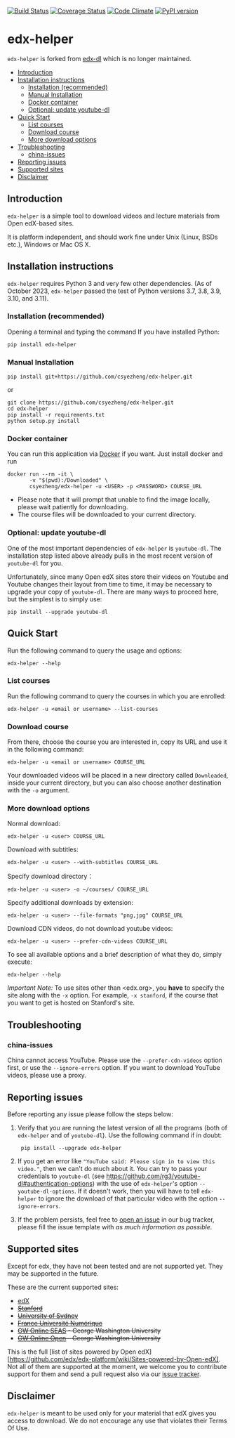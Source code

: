 [![Build Status](https://github.com/csyezheng/edx-helper/workflows/Run%20Unit%20Tests/badge.svg)](https://github.com/csyezheng/edx-helper/actions/workflows/)
[![Coverage Status](https://coveralls.io/repos/csyezheng/edx-helper/badge.svg?branch=main&service=github)](https://coveralls.io/github/csyezheng/edx-helper?branch=master)
[![Code Climate](https://codeclimate.com/github/csyezheng/edx-helper/badges/gpa.svg)](https://codeclimate.com/github/csyezheng/edx-helper)
[![PyPI version](https://badge.fury.io/py/edx-helper.svg)](https://badge.fury.io/py/edx-helper)

# edx-helper

`edx-helper` is forked from [edx-dl](https://github.com/coursera-dl/edx-dl) which is no longer maintained.

<!-- TOC -->

  * [Introduction](#introduction)
  * [Installation instructions](#installation-instructions)
    + [Installation (recommended)](#installation-recommended)
    + [Manual Installation](#manual-installation)
    + [Docker container](#docker-container)
    + [Optional: update youtube-dl](#optional-update-youtube-dl)
  * [Quick Start](#quick-start)
    + [List courses](#list-courses)
    + [Download course](#download-course)
    + [More download options](#more-download-options)
  * [Troubleshooting](#troubleshooting)
    + [china-issues](#china-issues)
  * [Reporting issues](#reporting-issues)
  * [Supported sites](#supported-sites)
  * [Disclaimer](#disclaimer)

  <!-- /TOC -->



## Introduction

`edx-helper` is a simple tool to download videos and lecture materials from Open
edX-based sites.  

It is platform independent, and should work fine under Unix (Linux, BSDs etc.), Windows or Mac OS X.

## Installation instructions

`edx-helper` requires Python 3 and very few other dependencies. (As of October 2023, `edx-helper` passed the test of Python versions 3.7, 3.8, 3.9, 3.10, and 3.11).

### Installation (recommended)

Opening a terminal and typing the command If you have installed Python:

    pip install edx-helper

### Manual Installation

    pip install git+https://github.com/csyezheng/edx-helper.git

or

```
git clone https://github.com/csyezheng/edx-helper.git
cd edx-helper
pip install -r requirements.txt
python setup.py install
```

### Docker container

You can run this application via [Docker](https://docker.com) if you want. Just install docker and run

```
docker run --rm -it \
       -v "$(pwd):/Downloaded" \
       csyezheng/edx-helper -u <USER> -p <PASSWORD> COURSE_URL
```

* Please note that it will prompt that unable to find the image locally, please wait patiently for downloading.
* The course files will be downloaded to your current directory.

### Optional: update youtube-dl

One of the most important dependencies of `edx-helper` is `youtube-dl`. The
installation step listed above already pulls in the most recent version of
`youtube-dl` for you.

Unfortunately, since many Open edX sites store their videos on Youtube and
Youtube changes their layout from time to time, it may be necessary to
upgrade your copy of `youtube-dl`.  There are many ways to proceed here, but
the simplest is to simply use:

    pip install --upgrade youtube-dl

## Quick Start

Run the following command to query the usage and options:

```
edx-helper --help
```

### List courses

Run the following command to query the courses in which you are enrolled:

    edx-helper -u <email or username> --list-courses

### Download course

From there, choose the course you are interested in, copy its URL and use it
in the following command:

    edx-helper -u <email or username> COURSE_URL

Your downloaded videos will be placed in a new directory called
`Downloaded`, inside your current directory, but you can also choose another
destination with the `-o` argument.

### More download options

Normal download:

```
edx-helper -u <user> COURSE_URL
```

Download with subtitles:

```
edx-helper -u <user> --with-subtitles COURSE_URL
```

Specify download directory：

```
edx-helper -u <user> -o ~/courses/ COURSE_URL
```

Specify additional downloads by extension:

```
edx-helper -u <user> --file-formats "png,jpg" COURSE_URL
```

Download CDN videos, do not download youtube videos:

```
edx-helper -u <user> --prefer-cdn-videos COURSE_URL
```

To see all available options and a brief description of what they do, simply
execute:

    edx-helper --help

*Important Note:* To use sites other than <edx.org>, you **have** to specify the
site along with the `-x` option. For example, `-x stanford`, if the course
that you want to get is hosted on Stanford's site.

## Troubleshooting

### china-issues

China cannot access YouTube. Please use the  `--prefer-cdn-videos`  option first, or use the `--ignore-errors` option. If you want to download YouTube videos, please use a proxy.

## Reporting issues

Before reporting any issue please follow the steps below:

1. Verify that you are running the latest version of all the programs (both of `edx-helper` and of `youtube-dl`).  Use the following command if in doubt:

        pip install --upgrade edx-helper
   
2. If you get an error like `"YouTube said: Please sign in to view this video."`, then we can't do much about it. You can try to pass your credentials to `youtube-dl` (see https://github.com/rg3/youtube-dl#authentication-options) with the use of `edx-helper`'s option `--youtube-dl-options`. If it doesn't work, then you will have to tell `edx-helper` to ignore the download of that particular video with the option `--ignore-errors`.
   
3. If the problem persists, feel free to [open an issue](https://github.com/csyezheng/edx-helper/issues) in our bug tracker, please fill the issue template with *as much information as
possible*.

## Supported sites

Except for edx, they have not been tested and are not supported yet. They may be supported in the future.

These are the current supported sites:

- [edX](http://edx.org)
- ~~[Stanford](http://lagunita.stanford.edu/)~~
- ~~[University of Sydney](http://online.it.usyd.edu.au)~~
- ~~[France Université Numérique](https://www.france-universite-numerique-mooc.fr/)~~
- ~~[GW Online SEAS](http://openedx.seas.gwu.edu/) - George Washington University~~
- ~~[GW Online Open](http://mooc.online.gwu.edu/) - George Washington University~~

This is the full [list of sites powered by Open edX][https://github.com/edx/edx-platform/wiki/Sites-powered-by-Open-edX]. Not all of them are supported at the moment, we welcome you to contribute support for them
and send a pull request also via our [issue tracker](https://github.com/csyezheng/edx-helper/issues).

## Disclaimer

`edx-helper` is meant to be used only for your material that edX gives you access to download. We do not encourage any use that violates their Terms Of Use.
